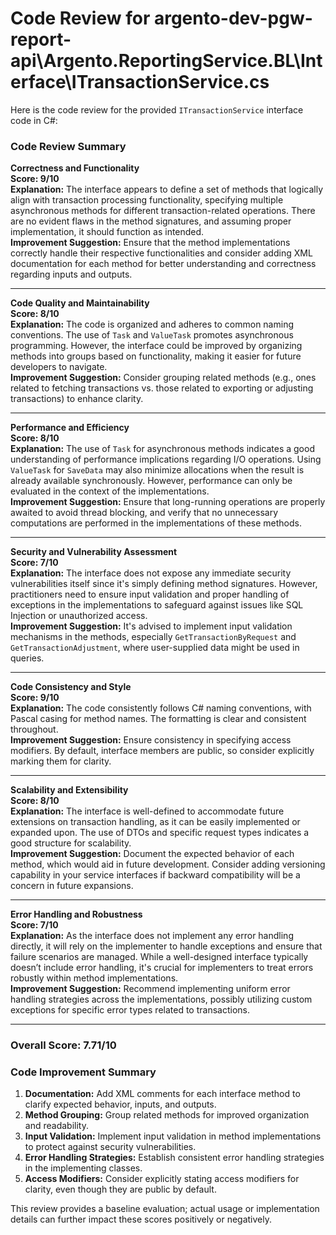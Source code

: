 # Code Review for argento-dev-pgw-report-api\Argento.ReportingService.BL\Interface\ITransactionService.cs

Here is the code review for the provided `ITransactionService` interface code in C#:

### Code Review Summary

**Correctness and Functionality**  
**Score: 9/10**  
**Explanation:** The interface appears to define a set of methods that logically align with transaction processing functionality, specifying multiple asynchronous methods for different transaction-related operations. There are no evident flaws in the method signatures, and assuming proper implementation, it should function as intended.  
**Improvement Suggestion:** Ensure that the method implementations correctly handle their respective functionalities and consider adding XML documentation for each method for better understanding and correctness regarding inputs and outputs.

---

**Code Quality and Maintainability**  
**Score: 8/10**  
**Explanation:** The code is organized and adheres to common naming conventions. The use of `Task` and `ValueTask` promotes asynchronous programming. However, the interface could be improved by organizing methods into groups based on functionality, making it easier for future developers to navigate.  
**Improvement Suggestion:** Consider grouping related methods (e.g., ones related to fetching transactions vs. those related to exporting or adjusting transactions) to enhance clarity.

---

**Performance and Efficiency**  
**Score: 8/10**  
**Explanation:** The use of `Task` for asynchronous methods indicates a good understanding of performance implications regarding I/O operations. Using `ValueTask` for `SaveData` may also minimize allocations when the result is already available synchronously. However, performance can only be evaluated in the context of the implementations.  
**Improvement Suggestion:** Ensure that long-running operations are properly awaited to avoid thread blocking, and verify that no unnecessary computations are performed in the implementations of these methods.

---

**Security and Vulnerability Assessment**  
**Score: 7/10**  
**Explanation:** The interface does not expose any immediate security vulnerabilities itself since it's simply defining method signatures. However, practitioners need to ensure input validation and proper handling of exceptions in the implementations to safeguard against issues like SQL Injection or unauthorized access.  
**Improvement Suggestion:** It's advised to implement input validation mechanisms in the methods, especially `GetTransactionByRequest` and `GetTransactionAdjustment`, where user-supplied data might be used in queries.

---

**Code Consistency and Style**  
**Score: 9/10**  
**Explanation:** The code consistently follows C# naming conventions, with Pascal casing for method names. The formatting is clear and consistent throughout.   
**Improvement Suggestion:** Ensure consistency in specifying access modifiers. By default, interface members are public, so consider explicitly marking them for clarity.

---

**Scalability and Extensibility**  
**Score: 8/10**  
**Explanation:** The interface is well-defined to accommodate future extensions on transaction handling, as it can be easily implemented or expanded upon. The use of DTOs and specific request types indicates a good structure for scalability.  
**Improvement Suggestion:** Document the expected behavior of each method, which would aid in future development. Consider adding versioning capability in your service interfaces if backward compatibility will be a concern in future expansions.

---

**Error Handling and Robustness**  
**Score: 7/10**  
**Explanation:** As the interface does not implement any error handling directly, it will rely on the implementer to handle exceptions and ensure that failure scenarios are managed. While a well-designed interface typically doesn’t include error handling, it's crucial for implementers to treat errors robustly within method implementations.  
**Improvement Suggestion:** Recommend implementing uniform error handling strategies across the implementations, possibly utilizing custom exceptions for specific error types related to transactions.

---

### Overall Score: 7.71/10

### Code Improvement Summary
1. **Documentation:** Add XML comments for each interface method to clarify expected behavior, inputs, and outputs.
2. **Method Grouping:** Group related methods for improved organization and readability.
3. **Input Validation:** Implement input validation in method implementations to protect against security vulnerabilities.
4. **Error Handling Strategies:** Establish consistent error handling strategies in the implementing classes.
5. **Access Modifiers:** Consider explicitly stating access modifiers for clarity, even though they are public by default.

This review provides a baseline evaluation; actual usage or implementation details can further impact these scores positively or negatively.